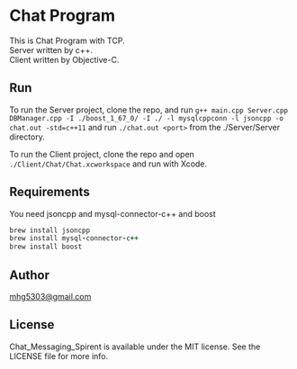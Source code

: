 # Chat Program

This is Chat Program with TCP.\
Server written by c++.\
Client written by Objective-C.

## Run

To run the Server project, clone the repo, and run `g++ main.cpp Server.cpp DBManager.cpp -I ./boost_1_67_0/ -I ./ -l mysqlcppconn -l jsoncpp -o chat.out -std=c++11` and run `./chat.out <port>` from the ./Server/Server directory.

To run the Client project, clone the repo and open `./Client/Chat/Chat.xcworkspace` and run with Xcode.

## Requirements

You need jsoncpp and mysql-connector-c++ and boost


```ruby
brew install jsoncpp
brew install mysql-connector-c++
brew install boost
```

## Author

mhg5303@gmail.com

## License

Chat_Messaging_Spirent is available under the MIT license. See the LICENSE file for more info.

